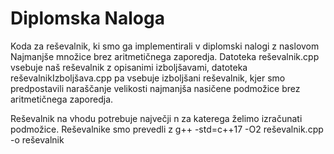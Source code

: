 # Diplomska Naloga
Koda za reševalnik, ki smo ga implementirali v diplomski nalogi z naslovom Najmanjše množice brez aritmetičnega zaporedja.
Datoteka reševalnik.cpp vsebuje naš reševalnik z opisanimi izboljšavami, datoteka reševalnikIzboljšava.cpp pa vsebuje izboljšani reševalnik, kjer smo predpostavili naraščanje velikosti najmanjša nasičene podmožice brez aritmetičnega zaporedja.

Reševalnik na vhodu potrebuje največji n za katerega želimo izračunati podmožice.
Reševalnike smo prevedli z g++ -std=c++17 -O2 reševalnik.cpp -o reševalnik

